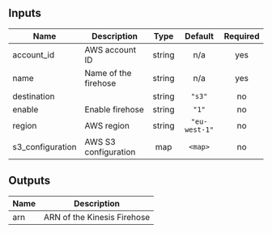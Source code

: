 ## Inputs

| Name | Description | Type | Default | Required |
|------|-------------|:----:|:-----:|:-----:|
| account\_id | AWS account ID | string | n/a | yes |
| name | Name of the firehose | string | n/a | yes |
| destination |  | string | `"s3"` | no |
| enable | Enable firehose | string | `"1"` | no |
| region | AWS region | string | `"eu-west-1"` | no |
| s3\_configuration | AWS S3 configuration | map | `<map>` | no |

## Outputs

| Name | Description |
|------|-------------|
| arn | ARN of the Kinesis Firehose |

